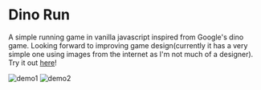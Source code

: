 # Dino Run

A simple running game in vanilla javascript inspired from Google's dino game. Looking forward to improving game design(currently it has a very simple one using images from the internet as I'm not much of a designer). Try it out [here](https://dinorun.herokuapp.com)!

![demo1](/../screenshots/screenshots/demo1.png)
![demo2](/../screenshots/screenshots/demo2.png)


